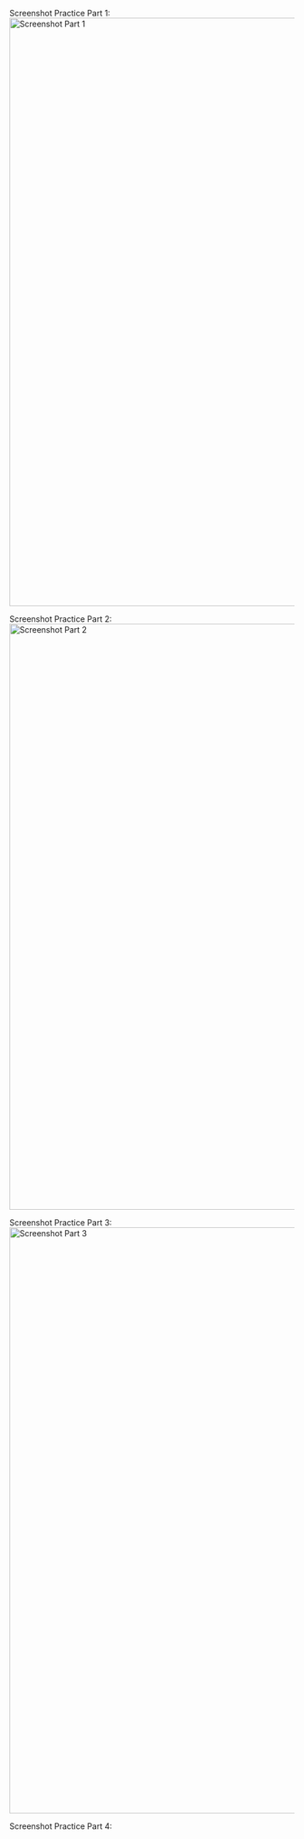 Screenshot Practice Part 1:
<img width="1919" height="1037" alt="Screenshot Part 1" src="https://github.com/user-attachments/assets/2b83978a-45a8-460b-b60e-14f4f49eef21" />

Screenshot Practice Part 2:
<img width="1919" height="1033" alt="Screenshot Part 2" src="https://github.com/user-attachments/assets/1e96337b-0bb0-4bd1-ad4e-4dbd293cef81" />

Screenshot Practice Part 3:
<img width="1918" height="1033" alt="Screenshot Part 3" src="https://github.com/user-attachments/assets/0acbea2b-8d7d-4c6d-aa6e-6fc25b4b0b8c" />

Screenshot Practice Part 4:
